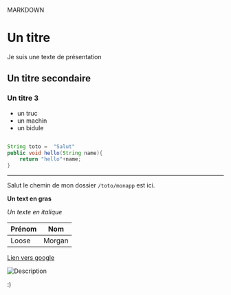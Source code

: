 MARKDOWN
# Un titre
Je suis une texte de présentation

## Un titre secondaire
### Un titre 3

+ un truc
+ un machin
+ un bidule

```java 

String toto =  "Salut"
public void hello(String name){
    return "hello"+name;
}
```
---
Salut le chemin de mon dossier ```/toto/monapp``` est ici.

**Un text en gras**

*Un texte en italique*

|Prénom|Nom|
|---|---|
Loose|Morgan|

[Lien vers google](http://google.com)

![Description](https://static.teteamodeler.com/media/cache/thumb_300/piqure-de-meduse.jpeg)
 

 :)